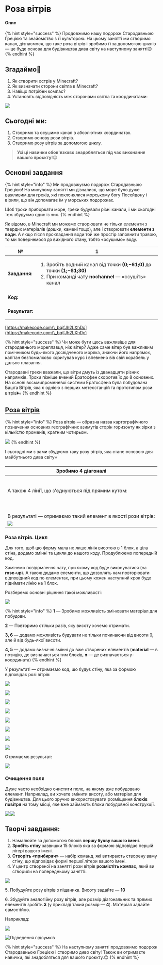 # Роза вітрів

#### Опис

{% hint style="success" %}
Продовжимо нашу подорож Стародавньою Грецією та знайомство з її культорою. На цьому занятті ми створимо канал, дізнаємося, що таке роза вітрів і зробимо її за допомогою циклів — це буде основа для будівництва дива світу на наступному занятті😉
{% endhint %}

## Згадаймо🤔

1. Як створити острів у Minecraft?&#x20;
2. Як визначати сторони світла в Minecraft?&#x20;
3. Навіщо потрібен компас?
4. Установіть відповідність між сторонами світла та координатами:

![](<.gitbook/assets/image (16).png>)

## Сьогодні ми:

1. Створимо та осушимо канал в абсолютних координатах.&#x20;
2. Створимо основу рози вітрів.&#x20;
3. Створимо розу вітрів за допомогою циклу.&#x20;

> **Усі ці навички обов'язково знадобляться під час виконання вашого проєкту!**😉

## Основні завдання

{% hint style="info" %}
Ми продовжуємо подорож Стародавньою Грецією! На минулому занятті ми дізналися, що море було дуже важливим для греків, які поклонялися морському богу Посейдону і вірили, що він допомагає їм у морських подорожах.&#x20;

Щоб трохи приборкати море, греки будували різні канали, і ми сьогодні теж збудуємо один із них.
{% endhint %}

Як відомо, в Minecraft ми можемо створювати не тільки елементи з твердих матеріалів (дошки, камені тощо), але і створювати **елементи з води**. А якщо після прокладання води той же простір заповнити травою, то ми повернемося до вихідного стану, тобто «осушимо» воду.

| **№**          | **1**                                                                                                                                                                                  |
| -------------- | -------------------------------------------------------------------------------------------------------------------------------------------------------------------------------------- |
| **Завдання:**  | <ol><li>Зробіть водний канал від точки <strong>(0;-61;0)</strong> до точки <strong>(1;-61;30)</strong></li><li>При команді чату <strong>nochannel</strong> — «осушіть» канал</li></ol> |
| **Код:**       | <p></p><p><img src=".gitbook/assets/22.png" alt=""><img src=".gitbook/assets/23 (1).png" alt=""></p>                                                                                   |
| **Результат:** | <p><img src=".gitbook/assets/image (25).png" alt=""></p><p><img src=".gitbook/assets/image (8).png" alt=""></p>                                                                        |

[https://makecode.com/\_bqifJh2LXhDc](https://makecode.com/\_bqifJh2LXhDc)

{% hint style="success" %}
Чи може бути щось важливіше для стародавнього мореплавця, ніж вітер? Адже саме вітер був важливим помічником будь-якого досвідченого моряка, знаючи його напрямок, капітан безпомилково коригував курс і впевнено вів свій корабель у дальнє плавання.

Стародавні греки вважали, що вітри дмуть із дванадцяти різних напрямків. Трохи пізніше вчений Ератосфен скоротив їх до 8 основних. На основі восьмипроменевої системи Ератосфена була побудована Башта Вітрів, яка є однією з перших метеостанцій та прототипом рози вітрів🌬
{% endhint %}

## [Роза вітрів](https://makecode.com/\_AeWU9DAE23D9)

{% hint style="info" %}
Роза вітрів — образна назва картографічного позначення основних географічних азимутів сторін горизонту як зірки з кількістю променів, кратним чотирьом.

![](<.gitbook/assets/image (22).png>)
{% endhint %}

І сьогодні ми з вами збудуємо таку розу вітрів, яка стане основою для майбутнього дива світу⭐️

| Зробимо 4 діагоналі                                                                                                                                                                             |
| ----------------------------------------------------------------------------------------------------------------------------------------------------------------------------------------------- |
| <p><img src=".gitbook/assets/24.png" alt=""><br><img src=".gitbook/assets/25.png" alt=""><br><img src=".gitbook/assets/26 (2).png" alt=""><br><img src=".gitbook/assets/27.png" alt=""></p>     |
| А також 4 лінії, що з'єднуються під прямим кутом:                                                                                                                                               |
| <p><br><img src=".gitbook/assets/28 (3).png" alt=""><br><img src=".gitbook/assets/29.png" alt=""><br><img src=".gitbook/assets/30.png" alt=""><br><img src=".gitbook/assets/31.png" alt=""></p> |
| В результаті — отримаємо такий елемент в якості рози вітрів:                                                                                                                                    |
| ![](<.gitbook/assets/image (27).png>)                                                                                                                                                           |

### **Роза вітрів. Цикл**

Для того, щоб цю форму мала не лише лінія висотою в 1 блок, а ціла стіна, додамо змінні та цикли до нашого коду. Продублюємо попередній код.&#x20;

Замінемо повідомлення чату, при якому код буде виконуватися (на **rose-up**). А також додамо елементи, що дозволять нам повторювати відповідний код по елементах, при цьому кожен наступний крок буде піднімати лінію на 1 блок.&#x20;

Розберемо основні рішення такої можливості:

![](<.gitbook/assets/image (6).png>)

{% hint style="info" %}
**1** — Зробимо можливість змінювати матеріал для побудови.&#x20;

**2** — Повторимо стільки разів, яку висоту хочемо отримати.&#x20;

**3, 6** — додамо можливість будувати не тільки починаючи від висоти 0, але й від будь-якої висоти.&#x20;

**4, 5** — додамо визначні змінні до вже створених елементів (**material** — в позицію, де визначається тим блоків, **n** — де визначається y-координата)
{% endhint %}

У результаті — отримаємо код, що будує стіну, яка за формою відповідає розі вітрів:

![](<.gitbook/assets/image (3).png>)

![](<.gitbook/assets/image (5).png>)

![](<.gitbook/assets/image (4).png>)

![](<.gitbook/assets/image (26).png>)

![](.gitbook/assets/image.png)

![](<.gitbook/assets/image (28).png>)

![](<.gitbook/assets/image (21).png>)

![](<.gitbook/assets/image (7).png>)

Отримаємо результат:

![](<.gitbook/assets/image (12).png>)

### Очищення поля

Дуже часто необхідно очистити поле, на якому вже побудовано елемент. Наприклад, ви хочете змінити висоту, або матеріал для будівництва. Для цього зручно використовувати розміщення **блоків повітря** на тому місці, яке вже займають блоки побудовної конструкції.

![](<.gitbook/assets/image (10).png>)![](<.gitbook/assets/image (13).png>)

## Творчі завдання:

1. Намалюйте за допомогою блоків **першу букву вашого імені**.
2. **Зробіть стіну** заввишки 15 блоків яка за формою відповідає першій літері вашого імені.
3. **Створіть «прибирач»** — набір команд, які витирають створену ваму стіну, що відповідає формі першої літери вашого імені.
4. У центр створеної на занятті рози вітрів **розмістіть компас**, який ви створили на попередньому занятті.

![](<.gitbook/assets/image (1).png>)

&#x20; 5\. Побудуйте розу вітрів з піщаника. Висоту задайте — **10**

&#x20; 6\. Збудуйте аналогійну розу вітрів, але розмір діагональних та прямих елементів зробіть **3** (у прикладі такий розмір — **4**). Матеріал задайте самостійно.&#x20;

Наприклад:

![](<.gitbook/assets/image (23).png>)

![Підведення підсумків](<.gitbook/assets/Group 2409.png>)

{% hint style="success" %}
На наступному занятті продовжимо подорож Стародавньою Грецією і створимо диво світу! Також ви отримаєте навички, які знадобляться для вашого проєкту.😉
{% endhint %}
